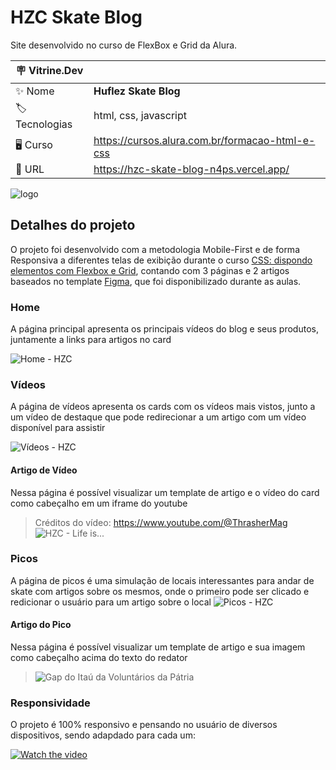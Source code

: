 # HZC Skate Blog

Site desenvolvido no curso de FlexBox e Grid da Alura.

| :placard: Vitrine.Dev |     |
| -------------  | --- |
| :sparkles: Nome        | **Huflez Skate Blog**
| :label: Tecnologias | html, css, javascript 
|  🖥  Curso     | https://cursos.alura.com.br/formacao-html-e-css
| :rocket: URL         | https://hzc-skate-blog-n4ps.vercel.app/

![logo](https://user-images.githubusercontent.com/101435037/203361891-2af23d15-92d2-4447-8407-32e27c892ebe.png#vitrinedev)

## Detalhes do projeto

O projeto foi desenvolvido com a metodologia Mobile-First e de forma Responsiva a diferentes telas de exibição durante o curso [CSS: dispondo elementos com Flexbox e Grid](https://cursos.alura.com.br/course/css-dispondo-elementos-flexbox-grid), contando com 3 páginas e 2 artigos baseados no template [Figma](https://www.figma.com/file/ibWktwVpnog76rMYOdVhks/Dispondo-elementos-com-flexbox-e-grid?node-id=54%3A2358), que foi disponibilizado durante as aulas.

### Home
A página principal apresenta os principais vídeos do blog e seus produtos, juntamente a links para artigos no card

![Home - HZC](https://user-images.githubusercontent.com/101435037/203368808-fc0c6c50-45c4-4617-b88e-d1eb306610f0.png)

### Vídeos
A página de vídeos apresenta os cards com os vídeos mais vistos, junto a um vídeo de destaque que pode redirecionar a um artigo com um vídeo disponível para assistir

![Vídeos - HZC](https://user-images.githubusercontent.com/101435037/203369348-4f071db6-3c08-4f9a-8000-29bd64cbb098.png)

#### Artigo de Vídeo
Nessa página é possível visualizar um template de artigo e o vídeo do card como cabeçalho em um iframe do youtube
> Créditos do vídeo: https://www.youtube.com/@ThrasherMag
![HZC - Life is...](https://user-images.githubusercontent.com/101435037/203369693-cbeafd12-e5f9-46bc-922e-a98c3f0e05e2.png)

### Picos
A página de picos é uma simulação de locais interessantes para andar de skate com artigos sobre os mesmos, onde o primeiro pode ser clicado e redicionar o usuário para um artigo sobre o local
![Picos - HZC](https://user-images.githubusercontent.com/101435037/203370566-3291151a-6b44-4e8b-af7c-747635fb4dc9.png)

#### Artigo do Pico
Nessa página é possível visualizar um template de artigo e sua imagem como cabeçalho acima do texto do redator
> ![Gap do Itaú da Voluntários da Pátria](https://user-images.githubusercontent.com/101435037/203370713-16735605-a580-4672-9186-b13cdc6fb2f9.png)

### Responsividade
O projeto é 100% responsivo e pensando no usuário de diversos dispositivos, sendo adapdado para cada um:

[![Watch the video](https://user-images.githubusercontent.com/101435037/212350066-bd4d41d9-8715-4b6e-89f7-fce88536887d.png)](https://user-images.githubusercontent.com/101435037/203374085-491051a4-d6c2-456c-8e00-f7d3a634177f.mp4)
